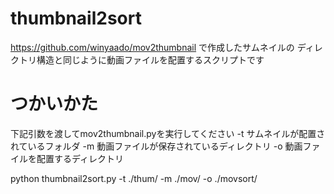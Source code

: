 # thumbnail2sort

https://github.com/winyaado/mov2thumbnail で作成したサムネイルの
ディレクトリ構造と同じように動画ファイルを配置するスクリプトです

# つかいかた

下記引数を渡してmov2thumbnail.pyを実行してください
-t サムネイルが配置されているフォルダ
-m 動画ファイルが保存されているディレクトリ
-o 動画ファイルを配置するディレクトリ

python thumbnail2sort.py -t ./thum/ -m ./mov/ -o ./movsort/
